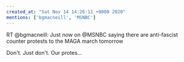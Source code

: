 ```yaml
---
created_at: "Sat Nov 14 14:26:11 +0000 2020"
mentions: ['bgmacneill', 'MSNBC']
---
```


RT @bgmacneill: Just now on @MSNBC saying there are anti-fascist counter protests to the MAGA march tomorrow

Don't. Just don't. Our protes…
